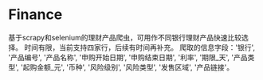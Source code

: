 # Finance

基于scrapy和selenium的理财产品爬虫，可用作不同银行理财产品快速比较选择。
时间有限，当前支持四家行，后续有时间再补充。
爬取的信息字段：'银行', '产品编号', '产品名称', '申购开始日期', '申购结束日期', '利率', '期限_天', '产品类型', '起购金额_元',
          '币种', '风险级别', '风险类型', '发售区域', '产品链接'。
